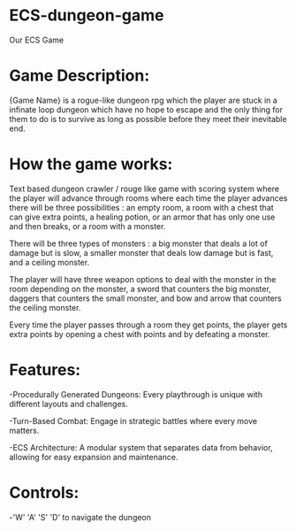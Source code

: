 # ECS-dungeon-game
Our ECS Game

# Game Description:

{Game Name} is a rogue-like dungeon rpg which the player are stuck in
a infinate loop dungeon which have no hope to escape and the only thing for them to
do is to survive as long as possible before they meet their inevitable end.

# How the game works:

Text based dungeon crawler / rouge like game with scoring system where the player will advance through rooms where
each time the player advances there will be three possibilities : an empty room, a room with a chest that can give 
extra points, a healing potion, or an armor that has only one use and then breaks, or a room with a monster.

There will be three types of monsters : a big monster that deals a lot of damage but is slow, a smaller 
monster that deals low damage but is fast, and a ceiling monster.

The player will have three weapon options to deal with the monster in the room depending on the monster, 
a sword that counters the big monster, daggers that counters the small monster,
and bow and arrow that counters the ceiling monster.

Every time the player passes through a room they get points, the player gets extra points 
by opening a chest with points and by defeating a monster.



# Features:
-Procedurally Generated Dungeons: Every playthrough is unique with different layouts and challenges.

-Turn-Based Combat: Engage in strategic battles where every move matters.

-ECS Architecture: A modular system that separates data from behavior, allowing for easy expansion and maintenance.

# Controls:
-'W' 'A' 'S' 'D' to navigate the dungeon





